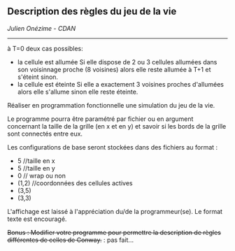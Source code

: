 ## Description des règles du jeu de la vie

_Julien Onézime - CDAN_

---

à T=0 deux cas possibles:

-   la cellule est allumée
    Si elle dispose de 2 ou 3 cellules allumées dans son voisinnage proche (8 voisines) alors elle reste allumée à T+1 et s'éteint sinon.
-   la cellule est éteinte
    Si elle a exactement 3 voisines proches d'allumées alors elle s'allume sinon elle reste éteinte.

Réaliser en programmation fonctionnelle une simulation du jeu de la vie.

Le programme pourra être paramétré par fichier ou en argument concernant la taille de la grille (en x et en y) et savoir si les bords de la grille sont connectés entre eux.

Les configurations de base seront stockées dans des fichiers au format :

-   5 //taille en x
-   5 //taille en y
-   0 // wrap ou non
-   (1,2) //coordonnées des cellules actives
-   (3,5)
-   (3,3)

L'affichage est laissé à l'appréciation du/de la programmeur(se).
Le format texte est encouragé.

~~Bonus :
Modifier votre programme pour permettre la description de règles différentes de celles de Conway.~~ : pas fait...
